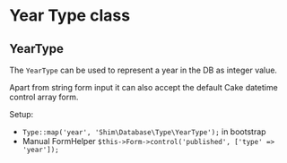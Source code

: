 # Year Type class

## YearType
The `YearType` can be used to represent a year in the DB as integer value.

Apart from string form input it can also accept the default Cake datetime control array form.

Setup:

- `Type::map('year', 'Shim\Database\Type\YearType');` in bootstrap
- Manual FormHelper `$this->Form->control('published', ['type' => 'year']);`
